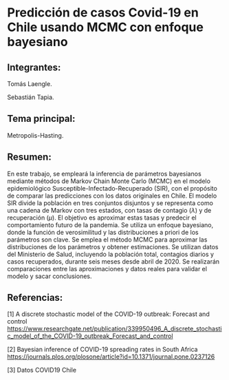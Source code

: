 # Predicción de casos Covid-19 en Chile usando MCMC con enfoque bayesiano

## Integrantes:

Tomás Laengle.

Sebastián Tapia.

## Tema principal:

Metropolis-Hasting.

## Resumen:

En este trabajo, se empleará la inferencia de parámetros bayesianos mediante métodos de Markov Chain Monte Carlo (MCMC) en el modelo epidemiológico Susceptible-Infectado-Recuperado (SIR), con el propósito de comparar las predicciones con los datos originales en Chile. El modelo SIR divide la población en tres conjuntos disjuntos y se representa como una cadena de Markov con tres estados, con tasas de contagio ($\lambda$) y de recuperación ($\mu$). El objetivo es aproximar estas tasas y predecir el comportamiento futuro de la pandemia. Se utiliza un enfoque bayesiano, donde la función de verosimilitud y las distribuciones a priori de los parámetros son clave. Se emplea el método MCMC para aproximar las distribuciones de los parámetros y obtener estimaciones. Se utilizan datos del Ministerio de Salud, incluyendo la población total, contagios diarios y casos recuperados, durante seis meses desde abril de 2020. Se realizarán comparaciones entre las aproximaciones y datos reales para validar el modelo y sacar conclusiones.

## Referencias:

[1] A discrete stochastic model of the COVID-19 outbreak: Forecast and control https://www.researchgate.net/publication/339950496_A_discrete_stochastic_model_of_the_COVID-19_outbreak_Forecast_and_control

[2] Bayesian inference of COVID-19 spreading rates in South Africa https://journals.plos.org/plosone/article?id=10.1371/journal.pone.0237126

[3] Datos COVID19 Chile
